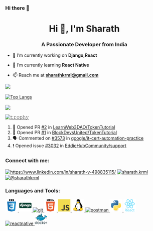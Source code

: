 ### Hi there 👋
<h1 align="center">Hi 👋, I'm Sharath</h1>
<h3 align="center">A Passionate Developer from India</h3>

- 🔭 I’m currently working on **Django,React**

- 🌱 I’m currently learning **React Native**

- 📫 Reach me at **sharathkrml@gmail.com**


<img 
   src="https://github-readme-stats.vercel.app/api?username=sharathkrml&show_icons=true&theme=tokyonight" 
/>

[![Top Langs](https://github-readme-stats.vercel.app/api/top-langs/?username=sharathkrml&theme=tokyonight)](https://github.com/anuraghazra/github-readme-stats)


<img align="center" src="https://github-readme-streak-stats.herokuapp.com/?user=sharathkrml&theme=dark&hide_border=true"/>


[![𝚝𝚛𝚘𝚙𝚑𝚢](https://github-profile-trophy.vercel.app/?username=sharathkrml&column=7&margin-w=35&margin-h=35&no-bg=true&no-frame=true&theme=radical)](https://github.com/sharathkrml)
<br>

<!--START_SECTION:activity-->
1. 💪 Opened PR [#2](https://github.com/LearnWeb3DAO/TokenTutorial/pull/2) in [LearnWeb3DAO/TokenTutorial](https://github.com/LearnWeb3DAO/TokenTutorial)
2. 💪 Opened PR [#1](https://github.com/BlockDevsUnited/TokenTutorial/pull/1) in [BlockDevsUnited/TokenTutorial](https://github.com/BlockDevsUnited/TokenTutorial)
3. 🗣 Commented on [#3573](https://github.com/google/it-cert-automation-practice/issues/3573) in [google/it-cert-automation-practice](https://github.com/google/it-cert-automation-practice)
4. ❗️ Opened issue [#3032](https://github.com/EddieHubCommunity/support/issues/3032) in [EddieHubCommunity/support](https://github.com/EddieHubCommunity/support)
<!--END_SECTION:activity-->

<h3 align="left">Connect with me:</h3>
<p align="left">
<a href="https://linkedin.com/in/https://www.linkedin.com/in/sharath-v-498835115/" target="blank"><img align="center" src="https://raw.githubusercontent.com/rahuldkjain/github-profile-readme-generator/master/src/images/icons/Social/linked-in-alt.svg" alt="https://www.linkedin.com/in/sharath-v-498835115/" height="30" width="40" /></a>
<a href="https://instagram.com/sharath.krml" target="blank"><img align="center" src="https://raw.githubusercontent.com/rahuldkjain/github-profile-readme-generator/master/src/images/icons/Social/instagram.svg" alt="sharath.krml" height="30" width="40" /></a>
<a href="https://medium.com/@sharathkrml" target="blank"><img align="center" src="https://raw.githubusercontent.com/rahuldkjain/github-profile-readme-generator/master/src/images/icons/Social/medium.svg" alt="@sharathkrml" height="30" width="40" /></a>
</p>

<h3 align="left">Languages and Tools:</h3>
<p align="left"><a href="https://www.w3schools.com/css/" target="_blank"> <img src="https://raw.githubusercontent.com/devicons/devicon/master/icons/css3/css3-original-wordmark.svg" alt="css3" width="40" height="40"/> </a> <a href="https://www.djangoproject.com/" target="_blank"> <img src="https://raw.githubusercontent.com/devicons/devicon/master/icons/django/django-original.svg" alt="django" width="40" height="40"/> </a> <a href="https://git-scm.com/" target="_blank"> <img src="https://www.vectorlogo.zone/logos/git-scm/git-scm-icon.svg" alt="git" width="40" height="40"/> </a> <a href="https://www.w3.org/html/" target="_blank"> <img src="https://raw.githubusercontent.com/devicons/devicon/master/icons/html5/html5-original-wordmark.svg" alt="html5" width="40" height="40"/> </a> <a href="https://developer.mozilla.org/en-US/docs/Web/JavaScript" target="_blank"> <img src="https://raw.githubusercontent.com/devicons/devicon/master/icons/javascript/javascript-original.svg" alt="javascript" width="40" height="40"/> </a> <a href="https://www.linux.org/" target="_blank"> <img src="https://raw.githubusercontent.com/devicons/devicon/master/icons/linux/linux-original.svg" alt="linux" width="40" height="40"/> </a> <a href="https://postman.com" target="_blank"> <img src="https://www.vectorlogo.zone/logos/getpostman/getpostman-icon.svg" alt="postman" width="40" height="40"/> </a> <a href="https://www.python.org" target="_blank"> <img src="https://raw.githubusercontent.com/devicons/devicon/master/icons/python/python-original.svg" alt="python" width="40" height="40"/> </a> <a href="https://reactjs.org/" target="_blank"> <img src="https://raw.githubusercontent.com/devicons/devicon/master/icons/react/react-original-wordmark.svg" alt="react" width="40" height="40"/> </a> <a href="https://reactnative.dev/" target="_blank"> <img src="https://reactnative.dev/img/header_logo.svg" alt="reactnative" width="40" height="40"/> </a> <a href="https://www.docker.com/" target="_blank"> <img src="https://raw.githubusercontent.com/devicons/devicon/master/icons/docker/docker-original-wordmark.svg" alt="docker" width="40" height="40"/> </a>
